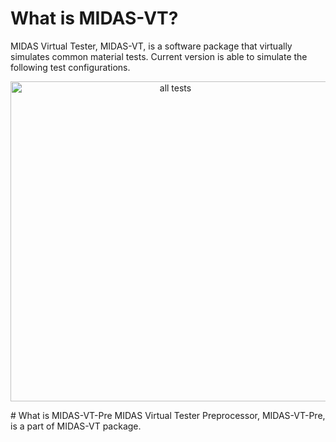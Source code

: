 # What is MIDAS-VT?
MIDAS Virtual Tester, MIDAS-VT, is a software package that virtually simulates common material tests.
Current version is able to simulate the following test configurations.
<p align="center">
  <img src="https://github.com/K1-ZR/midas-vt-pre/blob/master/Gallery/AT.png" width="512" title="all tests">
</p>
# What is MIDAS-VT-Pre
MIDAS Virtual Tester Preprocessor, MIDAS-VT-Pre, is a part of MIDAS-VT package.
